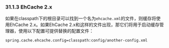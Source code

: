 ### 31.1.3 EhCache 2.x
如果在classpath下的根目录可以找到一个名为`ehcache.xml`的文件，则缓存将使用EhCache 2.x。如果EhCache 2.x和这样的文件出现，那它们将用于启动缓存管理器，使用以下配置可提供替换的配置文件：
```properties
spring.cache.ehcache.config=classpath:config/another-config.xml
```
